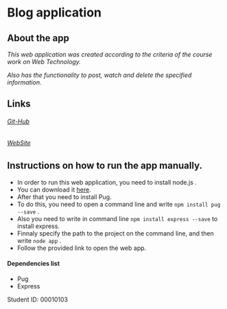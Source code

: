 # Blog application 

## About the app

*This web application was created according to the criteria of the course work on Web Technology.*

*Also has the functionality to post, watch and delete the specified information.*

## Links

###### [Git-Hub](https://github.com/00010103/WT.CW2.00010103)
###### [WebSite]()

##  Instructions on how to run the app manually.

* In order to run this web application, you need to install node.js .
* You can download it [here](https://nodejs.org/en/download/).
* After that you need to install Pug.
* To do this, you need to open a command line and write ``` npm install pug --save ``` .
* Also you need to write in command line ``` npm install express --save ``` to install express.
* Finnaly specify the path to the project on the command line, and then write ``` node app ``` .
* Follow the provided link to open the web app.

#### Dependencies list

* Pug
* Express

Student ID: 00010103
